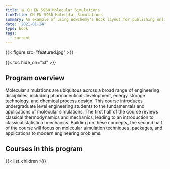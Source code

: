```yaml
---
title: 📊 CH EN 5960 Molecular Simulations
linkTitle: CH EN 5960 Molecular Simulations
summary: An example of using Wowchemy's Book layout for publishing online courses.
date: '2021-01-24'
type: book
tags:
  - current
---
```


{{< figure src="featured.jpg" >}}

{{< toc hide_on="xl" >}}

## Program overview

Molecular simulations are ubiquitous across a broad range of engineering disciplines, including pharmaceutical development, energy storage technology, and chemical process design. This course introduces undergraduate level engineering students to the fundamentals and applications of molecular simulations. The first half of the course reviews classical thermodynamics and mechanics, leading to an introduction to classical statistical mechanics. Building on these concepts, the second half of the course will focus on molecular simulation techniques, packages, and applications to modern engineering problems.

## Courses in this program

{{< list_children >}}
